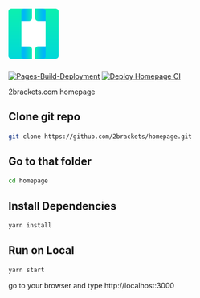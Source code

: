 # <img src="/src/images/icon.png?raw=true" width="100" height="100"/>
[![Pages-Build-Deployment](https://github.com/2brackets/homepage/actions/workflows/pages/pages-build-deployment/badge.svg?branch=main)](https://github.com/2brackets/homepage/actions/workflows/pages/pages-build-deployment) [![Deploy Homepage CI](https://github.com/2brackets/homepage/actions/workflows/deploy.yml/badge.svg)](https://github.com/2brackets/homepage/actions/workflows/deploy.yml)


2brackets.com homepage 

## Clone git repo

```bash
git clone https://github.com/2brackets/homepage.git
``` 

## Go to that folder

```bash
cd homepage 
``` 

## Install Dependencies

```bash
yarn install 
```

## Run on Local

```bash
yarn start
```

go to your browser and type http://localhost:3000
